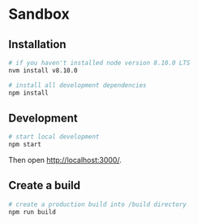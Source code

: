 # Sandbox



## Installation

```sh
# if you haven't installed node version 8.10.0 LTS
nvm install v8.10.0

# install all development dependencies
npm install
```

## Development

```sh
# start local development
npm start
```

Then open [http://localhost:3000/](http://localhost:3000/).

## Create a build

```sh
# create a production build into /build directory
npm run build
```
